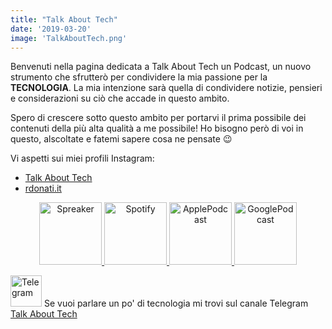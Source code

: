 ```yaml
---
title: "Talk About Tech"
date: '2019-03-20'
image: 'TalkAboutTech.png'
---
```


Benvenuti nella pagina dedicata a Talk About Tech un Podcast, un nuovo strumento che sfrutterò per condividere la mia passione per la **TECNOLOGIA**. La mia intenzione sarà quella di condividere notizie, pensieri e considerazioni su ciò che accade in questo ambito.

Spero di crescere sotto questo ambito per portarvi il prima possibile dei contenuti della più alta qualità a me possibile! Ho bisogno però di voi in questo, alscoltate e fatemi sapere cosa ne pensate :wink:

Vi aspetti sui miei profili Instagram:

- [Talk About Tech](https://www.rdonati.it/podcast)
- [rdonati.it](https://www.instagram.com/rdonati.it/) 


<div align="center">
<!-- Spreaker -->
<a href="https://www.spreaker.com/show/talk-about-tech">
  <img src="https://res.cloudinary.com/dgwzregti/image/upload/v1584896519/Podcast/Spreaker_bloa2v.png" alt="Spreaker" style="width:100px;height:100px;border:0">
</a>

<!-- Spotify -->
<a href="https://open.spotify.com/show/2ydZJ5FGPzk3QVXsCsWj55">
  <img src="https://res.cloudinary.com/dgwzregti/image/upload/v1584896519/Podcast/Spotify_roeeit.png" alt="Spotify" style="width:100px;height:100px;border:0">
</a>

<!-- Apple Podcast -->
<a href="https://podcasts.apple.com/it/podcast/talk-about-tech/id1502977008">
  <img src="https://res.cloudinary.com/dgwzregti/image/upload/v1584896520/Podcast/ApplePodcast_u9m0at.png" alt="ApplePodcast" style="width:100px;height:100px;border:0">
</a>

<!-- Google Podcast -->
<a href="https://podcasts.google.com/?feed=aHR0cHM6Ly93d3cuc3ByZWFrZXIuY29tL3Nob3cvNDI2NjUzOS9lcGlzb2Rlcy9mZWVk">
  <img src="https://res.cloudinary.com/dgwzregti/image/upload/v1584896675/Podcast/Google_Podcasts_ql7fhq.png" alt="GooglePodcast" style="width:100px;height:100px;border:0">
</a>

</div>

<img src="https://res.cloudinary.com/dgwzregti/image/upload/v1586020118/Podcast/Telegram.png" alt="Telegram" style="width:50px;height:50px;border:0"> Se vuoi parlare un po' di tecnologia mi trovi sul canale Telegram [Talk About Tech](https://t.me/talkabouttech_telegram)

